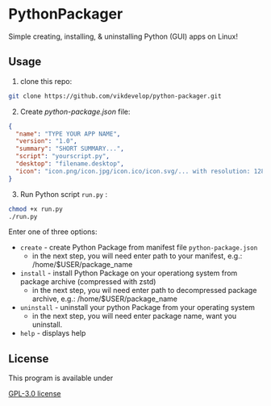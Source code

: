 # PythonPackager
Simple creating, installing, & uninstalling Python (GUI) apps on Linux!

## Usage
1. clone this repo:
```bash
git clone https://github.com/vikdevelop/python-packager.git
```

2. Create *python-package.json* file:
```json
{
  "name": "TYPE YOUR APP NAME",
  "version": "1.0",
  "summary": "SHORT SUMMARY...",
  "script": "yourscript.py",
  "desktop": "filename.desktop",
  "icon": "icon.png/icon.jpg/icon.ico/icon.svg/... with resolution: 128x128"
}
```
3. Run Python script `run.py` :
```bash
chmod +x run.py
./run.py
```
Enter one of three options:
  - `create` - create Python Package from manifest file `python-package.json`
    - in the next step, you will need enter path to your manifest, e.g.: /home/$USER/package_name
  - `install` - install Python Package on your operationg system from package archive (compressed with zstd)
    - in the next step, you wil need enter path to decompressed package archive, e.g.: /home/$USER/package_name
  - `uninstall` - uninstall your python Package from your operating system
    - in the next step, you will need enter package name, want you uninstall.
  - `help` - displays help


  <h2>License</h2>
  <p>This program is available under</p><a href=https://github.com/vikdevelop/python-packager/blob/main/LICENSE>GPL-3.0 license</a>
